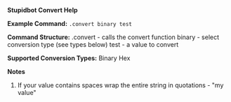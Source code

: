 **__Stupidbot Convert Help__**

**Example Command:**
```.convert binary test```

**Command Structure:**
.convert - calls the convert function
binary - select conversion type (see types below)
test - a value to convert

**Supported Conversion Types:**
Binary
Hex

**Notes**
1. If your value contains spaces wrap the entire string in quotations - "my value"
